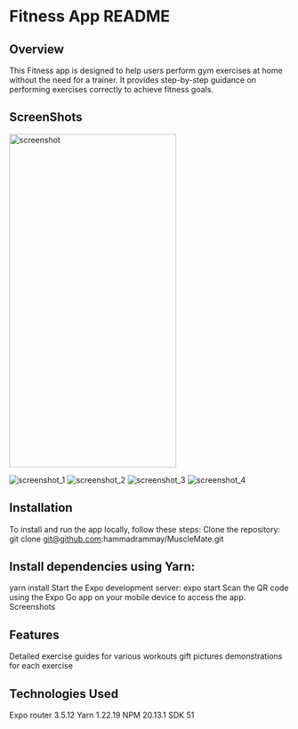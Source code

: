 # Fitness App README

## Overview
   This Fitness app is designed to help users perform gym exercises at home without the need for a trainer. It provides step-by-step guidance on performing exercises correctly to achieve fitness goals.

## ScreenShots

<img src="https://github.com/hammadrammay/MuscleMate/assets/109869144/5f3a4665-0d55-4e3a-9d1d-00e24120f54c" alt="screenshot" width="300" height="600">

![screenshot_1](https://github.com/hammadrammay/MuscleMate/assets/109869144/4b6cd160-ded2-41f7-ba50-da6ba40c2d6e)
![screenshot_2](https://github.com/hammadrammay/MuscleMate/assets/109869144/4b995eb8-9249-41cb-8649-2455fdec3a35)
![screenshot_3](https://github.com/hammadrammay/MuscleMate/assets/109869144/affa6039-b4be-49d1-a8e6-7135ef46ca7f)
![screenshot_4](https://github.com/hammadrammay/MuscleMate/assets/109869144/5f3a4665-0d55-4e3a-9d1d-00e24120f54c)



## Installation
   To install and run the app locally, follow these steps:
   Clone the repository: git clone git@github.com:hammadrammay/MuscleMate.git

## Install dependencies using Yarn:
   yarn install
   Start the Expo development server:
   expo start
   Scan the QR code using the Expo Go app on your mobile device to access the app.
   Screenshots

## Features
   Detailed exercise guides for various workouts
   gift pictures demonstrations for each exercise

## Technologies Used
   Expo router 3.5.12
   Yarn 1.22.19
   NPM  20.13.1
   SDK 51
